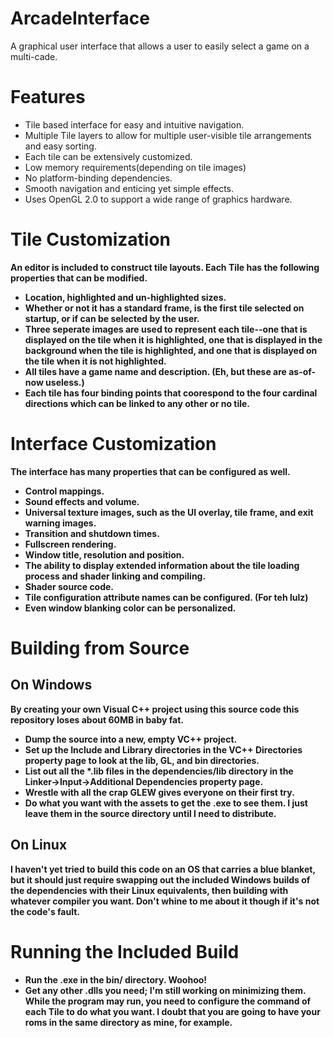 ArcadeInterface
===============

A graphical user interface that allows a user to easily select a game on a multi-cade.

Features
========
* Tile based interface for easy and intuitive navigation.
* Multiple Tile layers to allow for multiple user-visible tile arrangements and easy sorting.
* Each tile can be extensively customized.
* Low memory requirements(depending on tile images)
* No platform-binding dependencies.
* Smooth navigation and enticing yet simple effects.
* Uses OpenGL 2.0 to support a wide range of graphics hardware.

Tile Customization
=============
<b>An editor is included to construct tile layouts.<b> 
Each Tile has the following properties that can be modified.
* Location, highlighted and un-highlighted sizes.
* Whether or not it has a standard frame, is the first tile selected on startup, or if can be selected by the
user.
* Three seperate images are used to represent each tile--one that is displayed on the tile when it is 
highlighted, one that is displayed in the background when the tile is highlighted, and one that is displayed
on the tile when it is not highlighted.
* All tiles have a game name and description. (Eh, but these are as-of-now useless.)
* Each tile has four binding points that coorespond to the four cardinal directions which can be linked to any
other or no tile.

Interface Customization
=======================
The interface has many properties that can be configured as well.
* Control mappings.
* Sound effects and volume.
* Universal texture images, such as the UI overlay, tile frame, and exit warning images.
* Transition and shutdown times.
* Fullscreen rendering.
* Window title, resolution and position.
* The ability to display extended information about the tile loading process and shader linking and compiling.
* Shader source code.
* Tile configuration attribute names can be configured. (For teh lulz)
* Even window blanking color can be personalized.

Building from Source
====================
On Windows
----------
By creating your own Visual C++ project using this source code this repository loses about 60MB in baby fat.
* Dump the source into a new, empty VC++ project.
* Set up the Include and Library directories in the VC++ Directories property page to look at the lib, GL, 
and bin directories.
* List out all the *.lib files in the dependencies/lib directory in the Linker->Input->Additional Dependencies 
property page.
* Wrestle with all the crap GLEW gives everyone on their first try.
* Do what you want with the assets to get the .exe to see them. I just leave them in the source directory 
until I need to distribute.

On Linux
--------
I haven't yet tried to build this code on an OS that carries a blue blanket, but it should just
require swapping out the included Windows builds of the dependencies with their Linux equivalents,
then building with whatever compiler you want. Don't whine to me about it though if it's not the code's 
fault.

Running the Included Build
==========================
* Run the .exe in the bin/ directory. Woohoo!
* Get any other .dlls you need; I'm still working on minimizing them.
While the program may run, you need to configure the command of each Tile to do what you want. 
I doubt that you are going to have your roms in the same directory as mine, for example.
